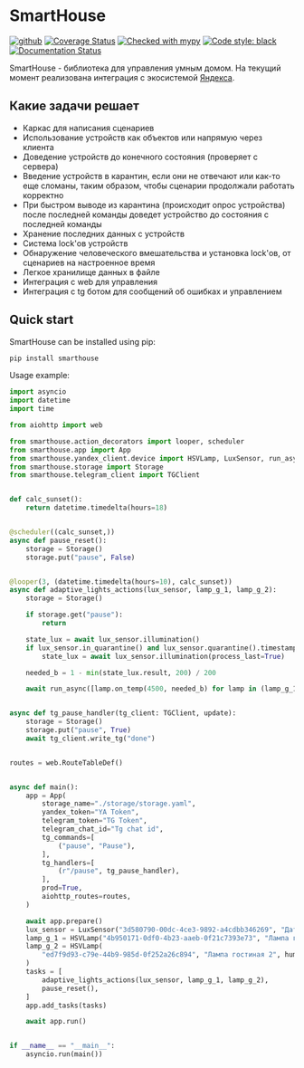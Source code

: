 # SmartHouse
[![github](https://github.com/vivenchik/smarthouse/actions/workflows/main.yml/badge.svg)](https://github.com/vivenchik/smarthouse/actions)
[![Coverage Status](https://coveralls.io/repos/github/vivenchik/smarthouse/badge.svg?branch=master)](https://coveralls.io/github/vivenchik/smarthouse?branch=master)
[![Checked with mypy](https://www.mypy-lang.org/static/mypy_badge.svg)](https://mypy-lang.org/)
[![Code style: black](https://img.shields.io/badge/code%20style-black-000000.svg)](https://github.com/psf/black)
[![Documentation Status](https://readthedocs.org/projects/smarthouselib/badge/?version=latest)](https://smarthouselib.readthedocs.io/en/latest/?badge=latest)

SmartHouse - библиотека для управления умным домом. На текущий момент реализована интеграция с экосистемой [Яндекса](https://yandex.ru/dev/dialogs/smart-home/doc/concepts/platform-protocol.html).

Какие задачи решает
-------------
* Каркас для написания сценариев
* Использование устройств как объектов или напрямую через клиента
* Доведение устройств до конечного состояния (проверяет с сервера)
* Введение устройств в карантин, если они не отвечают или как-то еще сломаны, таким образом, чтобы сценарии продолжали работать корректно
* При быстром выводе из карантина (происходит опрос устройства) после последней команды доведет устройство до состояния с последней команды
* Хранение последних данных с устройств
* Система lock'ов устройств
* Обнаружение человеческого вмешательства и установка lock'ов, от сценариев на настроенное время
* Легкое хранилище данных в файле
* Интеграция с web для управления
* Интеграция с tg ботом для сообщений об ошибках и управлением

Quick start
-----------
SmartHouse can be installed using pip:

```bash
pip install smarthouse
```

Usage example:

```python
import asyncio
import datetime
import time

from aiohttp import web

from smarthouse.action_decorators import looper, scheduler
from smarthouse.app import App
from smarthouse.yandex_client.device import HSVLamp, LuxSensor, run_async
from smarthouse.storage import Storage
from smarthouse.telegram_client import TGClient


def calc_sunset():
    return datetime.timedelta(hours=18)


@scheduler((calc_sunset,))
async def pause_reset():
    storage = Storage()
    storage.put("pause", False)


@looper(3, (datetime.timedelta(hours=10), calc_sunset))
async def adaptive_lights_actions(lux_sensor, lamp_g_1, lamp_g_2):
    storage = Storage()

    if storage.get("pause"):
        return

    state_lux = await lux_sensor.illumination()
    if lux_sensor.in_quarantine() and lux_sensor.quarantine().timestamp + 5 * 60 > time.time():
        state_lux = await lux_sensor.illumination(process_last=True)

    needed_b = 1 - min(state_lux.result, 200) / 200

    await run_async([lamp.on_temp(4500, needed_b) for lamp in (lamp_g_1, lamp_g_2)])


async def tg_pause_handler(tg_client: TGClient, update):
    storage = Storage()
    storage.put("pause", True)
    await tg_client.write_tg("done")


routes = web.RouteTableDef()


async def main():
    app = App(
        storage_name="./storage/storage.yaml",
        yandex_token="YA Token",
        telegram_token="TG Token",
        telegram_chat_id="Tg chat id",
        tg_commands=[
            ("pause", "Pause"),
        ],
        tg_handlers=[
            (r"/pause", tg_pause_handler),
        ],
        prod=True,
        aiohttp_routes=routes,
    )

    await app.prepare()
    lux_sensor = LuxSensor("3d580790-00dc-4ce3-9892-a4cdbb346269", "Датчик освещенности")
    lamp_g_1 = HSVLamp("4b950171-0df0-4b23-aaeb-0f21c7393e73", "Лампа гостиная 1")
    lamp_g_2 = HSVLamp(
        "ed7f9d93-c79e-44b9-985d-0f252a26c894", "Лампа гостиная 2", human_time_func=lambda: time.time() + 15 * 60
    )
    tasks = [
        adaptive_lights_actions(lux_sensor, lamp_g_1, lamp_g_2),
        pause_reset(),
    ]
    app.add_tasks(tasks)

    await app.run()


if __name__ == "__main__":
    asyncio.run(main())
```
